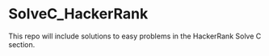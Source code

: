 # SolveC_HackerRank
This repo will include solutions to easy problems in the HackerRank Solve C section.

